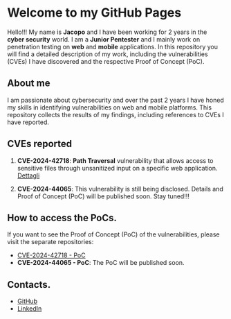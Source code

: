 # Welcome to my GitHub Pages

Hello!!! My name is **Jacopo** and I have been working for 2 years in the **cyber security** world. I am a **Junior Pentester** and I mainly work on penetration testing on **web** and **mobile** applications. In this repository you will find a detailed description of my work, including the vulnerabilities (CVEs) I have discovered and the respective Proof of Concept (PoC).

## About me
I am passionate about cybersecurity and over the past 2 years I have honed my skills in identifying vulnerabilities on web and mobile platforms. This repository collects the results of my findings, including references to CVEs I have reported.



## CVEs reported

1. **CVE-2024-42718**: **Path Traversal** vulnerability that allows access to sensitive files through unsanitized input on a specific web application. [Dettagli](https://github.com/jacopo1223/cve-2024-42718)
   
2. **CVE-2024-44065**: This vulnerability is still being disclosed. Details and Proof of Concept (PoC) will be published soon. Stay tuned!!!

## How to access the PoCs.

If you want to see the Proof of Concept (PoC) of the vulnerabilities, please visit the separate repositories:

- [CVE-2024-42718 - PoC](https://github.com/jacopo1223/cve-2024-42718)
- **CVE-2024-44065 - PoC**: The PoC will be published soon.

## Contacts.

- [GitHub](https://github.com/jacopo1223)
- [LinkedIn](https://linkedin.com/in/jacopo1223)
